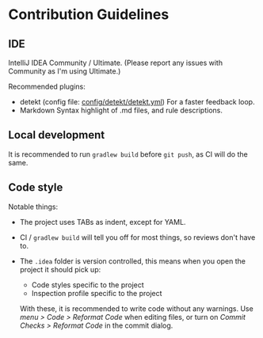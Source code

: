 # Contribution Guidelines

## IDE

IntelliJ IDEA Community / Ultimate. (Please report any issues with Community as I'm using Ultimate.)

Recommended plugins:

* detekt (config file: [config/detekt/detekt.yml](../config/detekt/detekt.yml))
  For a faster feedback loop.
* Markdown
  Syntax highlight of .md files, and rule descriptions.

## Local development

It is recommended to run `gradlew build` before `git push`, as CI will do the same.

## Code style

Notable things:

* The project uses TABs as indent, except for YAML.
* CI / `gradlew build` will tell you off for most things, so reviews don't have to.
* The `.idea` folder is version controlled, this means when you open the project it should pick up:
  * Code styles specific to the project
  * Inspection profile specific to the project

  With these, it is recommended to write code without any warnings.
  Use _menu > Code > Reformat Code_ when editing files, or turn on _Commit Checks > Reformat Code_ in the commit dialog.
